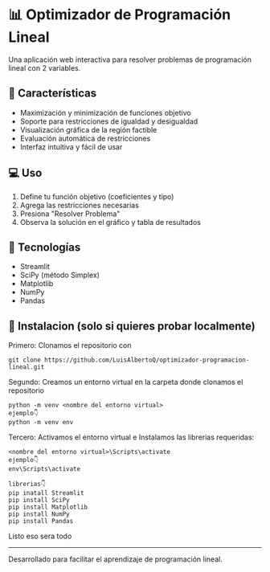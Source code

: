 # 📊 Optimizador de Programación Lineal

Una aplicación web interactiva para resolver problemas de programación lineal con 2 variables.

## 🚀 Características

- Maximización y minimización de funciones objetivo
- Soporte para restricciones de igualdad y desigualdad
- Visualización gráfica de la región factible
- Evaluación automática de restricciones
- Interfaz intuitiva y fácil de usar

## 💻 Uso

1. Define tu función objetivo (coeficientes y tipo)
2. Agrega las restricciones necesarias
3. Presiona "Resolver Problema"
4. Observa la solución en el gráfico y tabla de resultados

## 🔧 Tecnologías

- Streamlit
- SciPy (método Simplex)
- Matplotlib
- NumPy
- Pandas

## 🔧 Instalacion (solo si quieres probar localmente)
Primero: Clonamos el repositorio con
```
git clone https://github.com/LuisAlbertoQ/optimizador-programacion-lineal.git
```
Segundo: Creamos un entorno virtual en la carpeta donde clonamos el repositorio
```
python -m venv <nombre del entorno virtual>
ejemplo👇
python -m venv env
```
Tercero: Activamos el entorno virtual e Instalamos las librerias requeridas:
```
<nombre del entorno virtual>\Scripts\activate
ejemplo👇
env\Scripts\activate
```
```
librerias👇
pip inatall Streamlit
pip install SciPy
pip install Matplotlib
pip install NumPy
pip install Pandas
```
Listo eso sera todo

---
Desarrollado para facilitar el aprendizaje de programación lineal.
